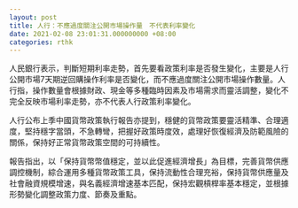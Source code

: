 ```yaml
---
layout: post
title: 人行：不應過度關注公開市場操作量　不代表利率變化
date: 2021-02-08 23:01:31.000000000 +08:00
categories: rthk
---
```


人民銀行表示，判斷短期利率走勢，首先要看政策利率是否發生變化，主要是人行公開市場7天期逆回購操作利率是否變化，而不應過度關注公開市場操作數量。人行指，操作數量會根據財政、現金等多種臨時因素及市場需求而靈活調整，變化不完全反映市場利率走勢，亦不代表人行政策利率變化。

人行公布上季中國貨幣政策執行報告亦提到，穩健的貨幣政策要靈活精準、合理適度，堅持穩字當頭，不急轉彎，把握好政策時度效，處理好恢復經濟及防範風險的關係，保持好正常貨幣政策空間的可持續性。

報告指出，以「保持貨幣幣值穩定，並以此促進經濟增長」為目標，完善貨幣供應調控機制，綜合運用多種貨幣政策工具，保持流動性合理充裕，保持貨幣供應量及社會融資規模增速，與名義經濟增速基本匹配，保持宏觀槓桿率基本穩定，並根據形勢變化調整政策力度、節奏及重點。
